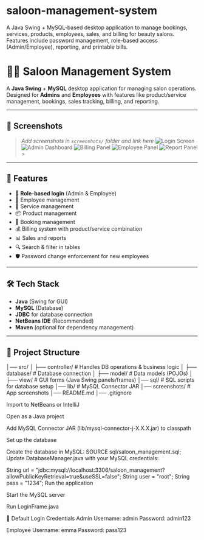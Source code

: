 # saloon-management-system
A Java Swing + MySQL-based desktop application to manage bookings, services, products, employees, sales, and billing for beauty salons. Features include password management, role-based access (Admin/Employee), reporting, and printable bills.




# 💇‍♀️ Saloon Management System

A **Java Swing** + **MySQL** desktop application for managing salon operations.  
Designed for **Admins** and **Employees** with features like product/service management, bookings, sales tracking, billing, and reporting.

---

## 📸 Screenshots
> _Add screenshots in `screenshots/` folder and link here_
![Login Screen](screenshots/login.png)
![Admin Dashboard](screenshots/admin-dashboard.png)
![Billing Panel](screenshots/billing.png)
![Employee Panel](screenshots/employee.png)
![Report Panel](screenshots/report.png)> 

---

## 🚀 Features
- 🔑 **Role-based login** (Admin & Employee)
- 👥 Employee management
- 💇 Service management
- 📦 Product management
- 📅 Booking management
- 💰 Billing system with product/service combination
- 📊 Sales and reports
- 🔍 Search & filter in tables
- 🛡 Password change enforcement for new employees

---

## 🛠 Tech Stack
- **Java** (Swing for GUI)
- **MySQL** (Database)
- **JDBC** for database connection
- **NetBeans IDE** (Recommended)
- **Maven** (optional for dependency management)

---

## 📂 Project Structure


│── src/
│ ├── controller/ # Handles DB operations & business logic
│ ├── database/ # Database connection
│ ├── model/ # Data models (POJOs)
│ ├── view/ # GUI forms (Java Swing panels/frames)
│── sql/ # SQL scripts for database setup
│── lib/ # MySQL Connector JAR
│── screenshots/ # App screenshots
│── README.md
│── .gitignore


Import to NetBeans or IntelliJ

Open as a Java project

Add MySQL Connector JAR (lib/mysql-connector-j-X.X.X.jar) to classpath



Set up the database

Create the database in MySQL:
SOURCE sql/saloon_management.sql;
Update DatabaseManager.java with your MySQL credentials:

String url = "jdbc:mysql://localhost:3306/saloon_management?allowPublicKeyRetrieval=true&useSSL=false";
String user = "root";
String pass = "1234";
Run the application

Start the MySQL server

Run LoginFrame.java

👤 Default Login Credentials
Admin
Username: admin
Password: admin123

Employee
Username: emma
Password: pass123
